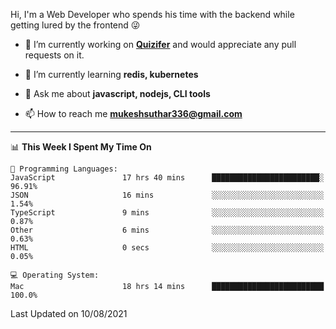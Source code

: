 Hi, I'm a Web Developer who spends his time with the backend while getting lured by the frontend 😜

- 🔭 I’m currently working on **[Quizifer](https://github.com/SutharMukesh/Quizifer/)** and would appreciate any pull requests on it.

- 🌱 I’m currently learning **redis, kubernetes**

- 💬 Ask me about **javascript, nodejs, CLI tools**

- 📫 How to reach me **mukeshsuthar336@gmail.com**

---
<!--START_SECTION:waka-->
📊 **This Week I Spent My Time On** 

```text
💬 Programming Languages: 
JavaScript               17 hrs 40 mins      ████████████████████████░   96.91% 
JSON                     16 mins             ░░░░░░░░░░░░░░░░░░░░░░░░░   1.54% 
TypeScript               9 mins              ░░░░░░░░░░░░░░░░░░░░░░░░░   0.87% 
Other                    6 mins              ░░░░░░░░░░░░░░░░░░░░░░░░░   0.63% 
HTML                     0 secs              ░░░░░░░░░░░░░░░░░░░░░░░░░   0.05%

💻 Operating System: 
Mac                      18 hrs 14 mins      █████████████████████████   100.0%

```


 Last Updated on 10/08/2021
<!--END_SECTION:waka-->
